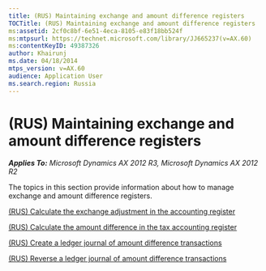 ```yaml
---
title: (RUS) Maintaining exchange and amount difference registers
TOCTitle: (RUS) Maintaining exchange and amount difference registers
ms:assetid: 2cf0c8bf-6e51-4eca-8105-e83f18bb524f
ms:mtpsurl: https://technet.microsoft.com/library/JJ665237(v=AX.60)
ms:contentKeyID: 49387326
author: Khairunj
ms.date: 04/18/2014
mtps_version: v=AX.60
audience: Application User
ms.search.region: Russia
---
```


# (RUS) Maintaining exchange and amount difference registers 


_**Applies To:** Microsoft Dynamics AX 2012 R3, Microsoft Dynamics AX 2012 R2_

The topics in this section provide information about how to manage exchange and amount difference registers.

[(RUS) Calculate the exchange adjustment in the accounting register](rus-calculate-the-exchange-adjustment-in-the-accounting-register.md)

[(RUS) Calculate the amount difference in the tax accounting register](rus-calculate-the-amount-difference-in-the-tax-accounting-register.md)

[(RUS) Create a ledger journal of amount difference transactions](rus-create-a-ledger-journal-of-amount-difference-transactions.md)

[(RUS) Reverse a ledger journal of amount difference transactions](rus-reverse-a-ledger-journal-of-amount-difference-transactions.md)

  



